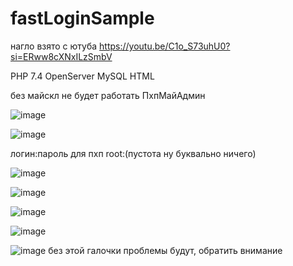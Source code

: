 # fastLoginSample

нагло взято с ютуба https://youtu.be/C1o_S73uhU0?si=ERww8cXNxILzSmbV

PHP 7.4 OpenServer MySQL HTML 

без майскл не будет работать ПхпМайАдмин

![image](https://github.com/user-attachments/assets/59f700b6-2296-481d-a8e0-47097f3ed57c)

![image](https://github.com/user-attachments/assets/102d280e-f509-445f-98ff-95e8c65bcbad)

логин:пароль для пхп root:(пустота ну буквально ничего)

![image](https://github.com/user-attachments/assets/952e5533-f119-4217-8c64-45a481ec030f)

![image](https://github.com/user-attachments/assets/2bb504b2-95b6-4d14-b5a8-1c8183deeaa3)

![image](https://github.com/user-attachments/assets/e19e3bbb-cbe5-4922-87e4-9a0a2602e269)

![image](https://github.com/user-attachments/assets/29ffcce2-8147-4edd-8441-dd03696b90b1)

![image](https://github.com/user-attachments/assets/822a7502-d8d6-4bd7-902f-9f4ed73c848e) без этой галочки проблемы будут, обратить внимание


<?php 
    // $connect = mysqli_connect(host:'localhost', user:'root', password:'', database:'asdasd'); видимо старый метод
    $connect = mysqli_connect('localhost', 'root', '', 'petprojectSOP');

    if (!$connect) {
        die('Error connect to DataBase');
    }

датабейз сверху кароч это бд, а дальше табица используется хз как тут например

$sql = "INSERT INTO `users` (`name`, `email`, `phone`, `pass`) VALUES ('$name', '$email', '$phone', '$pass')";
